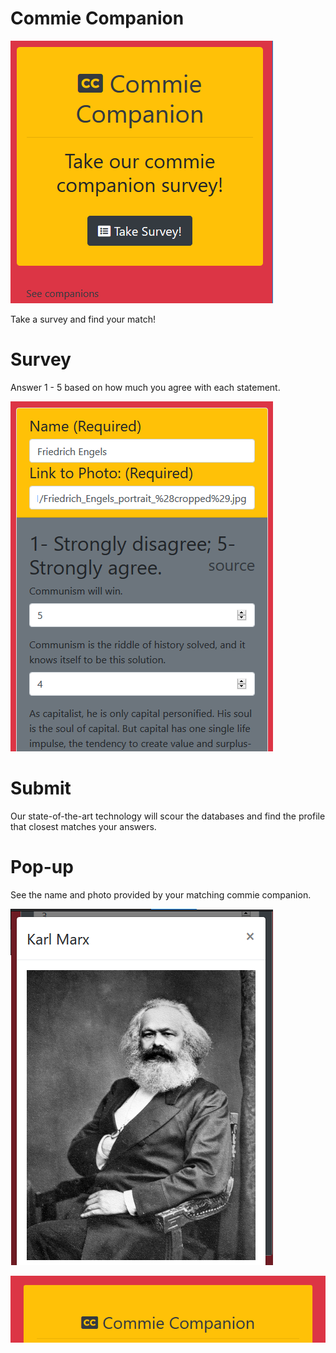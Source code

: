 # Commie Companion
![Image of the Commie Companion home page](./imgs/home.png "Commie Companion Homepage")  

Take a survey and find your match!  

# Survey  

Answer 1 - 5 based on how much you agree with each statement.  

![Image of the Commie Companion survey page](./imgs/survey.png "Commie Companion Survey")  


# Submit  

Our state-of-the-art technology will scour the databases and find the profile that closest matches your answers.  

# Pop-up  

See the name and photo provided by your matching commie companion.  

![Image of the Commie Companion Popup page](./imgs/popup.png "Commie Companion Pop-Up")  

![Image of the Commie Companion header](./imgs/header.png "Commie Companion Logo")
